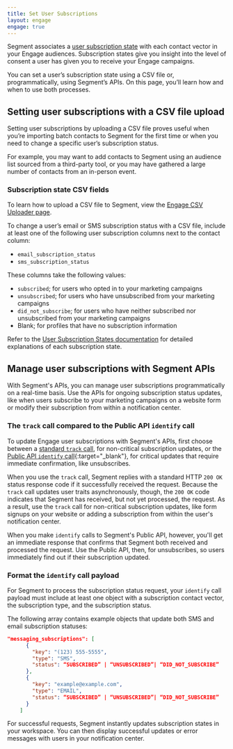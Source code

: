 ```yaml
---
title: Set User Subscriptions
layout: engage
engage: true
---
```


Segment associates a [user subscription state](/docs/engage/profiles/user-subscriptions/subscription-states/) with each contact vector in your Engage audiences. Subscription states give you insight into the level of consent a user has given you to receive your Engage campaigns.

You can set a user’s subscription state using a CSV file or, programmatically, using Segment’s APIs. On this page, you’ll learn how and when to use both processes.

## Setting user subscriptions with a CSV file upload

Setting user subscriptions by uploading a CSV file proves useful when you’re importing batch contacts to Segment for the first time or when you need to change a specific user’s subscription status.

For example, you may want to add contacts to Segment using an audience list sourced from a third-party tool, or you may have gathered a large number of contacts from an in-person event.

### Subscription state CSV fields

To learn how to upload a CSV file to Segment, view the [Engage CSV Uploader page](/docs/engage/profiles/csv-upload/).

To change a user’s email or SMS subscription status with a CSV file, include at least one of the following user subscription columns next to the contact column:

- `email_subscription_status`
- `sms_subscription_status`

These columns take the following values:

- `subscribed`; for users who opted in to your marketing campaigns
- `unsubscribed`; for users who have unsubscribed from your marketing campaigns
- `did_not_subscribe`; for users who have neither subscribed nor unsubscribed from your marketing campaigns
- Blank; for profiles that have no subscription information

Refer to the [User Subscription States documentation](/docs/engage/profiles/user-subscriptions/subscription-states/) for detailed explanations of each subscription state.

<!--

### Overriding a subscription state with a CSV upload

Because contact information from a CSV upload takes precedence over any existing contact vector details, you can use a CSV file upload to make manual changes to a user’s subscription status.

When you upload a CSV file, Segment creates new profiles for users not already in your audience. If the user already exists within an audience, Segment updates the contact’s profile to match the contact vector information provided within the CSV.

For example, a user might reach out to you after accidentally unsubscribing to your campaigns. If the user asks you to resubscribe them, you can upload a CSV file with the user’s contact vector next to a value of `subscribed` in the `email_subscription_status` field.  The subscription status then updates to subscribed.

> info "Resubscribing a user"
> As a best practice, encourage users to resubscribe themselves. Refer to [Troubleshooting Subscription States](/docs/engage/profiles/user-subscriptions/subscription-states/#troubleshooting-subscription-states) for case-by-case solutions to resolving subscription state issues.

-->

## Manage user subscriptions with Segment APIs

With Segment's APIs, you can manage user subscriptions programmatically on a real-time basis. Use the APIs for ongoing subscription status updates, like when users subscribe to your marketing campaigns on a website form or modify their subscription from within a notification center.

### The `track` call compared to the Public API `identify` call

To update Engage user subscriptions with Segment's APIs, first choose between a [standard `track` call](/docs/connections/spec/track/), for non-critical subscription updates, or the [Public API `identify` call](https://api.segmentapis.com/docs/){:target="_blank"}, for critical updates that require immediate confirmation, like unsubscribes.

When you use the `track` call, Segment replies with a standard HTTP `200 OK` status response code if it successfully received the request. Because the `track` call updates user traits asynchronously, though, the `200 OK` code indicates that Segment has received, but not yet processed, the request. As a result, use the `track` call for non-critical subscription updates, like form signups on your website or adding a subscription from within the user's notification center.

When you make `identify` calls to Segment's Public API, however, you'll get an immediate response that confirms that Segment both received and processed the request. Use the Public API, then, for unsubscribes, so users immediately find out if their subscription updated.

### Format the `identify` call payload

For Segment to process the subscription status request, your `identify` call payload must include at least one object with a subscription contact vector, the subscription type, and the subscription status.

The following array contains example objects that update both SMS and email subscription statuses:

```json
"messaging_subscriptions": [
      {
        "key": "(123) 555-5555",
        "type": "SMS",
        "status": “SUBSCRIBED” | “UNSUBSCRIBED”| “DID_NOT_SUBSCRIBE”
      },
      {
        "key": "example@example.com",
        "type": "EMAIL",
        "status": “SUBSCRIBED” | “UNSUBSCRIBED”| “DID_NOT_SUBSCRIBE”
      }
    ]
```

For successful requests, Segment instantly updates subscription states in your workspace. You can then display successful updates or error messages with users in your notification center.

